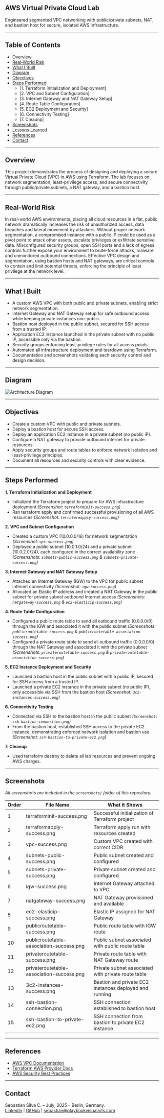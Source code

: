 ## AWS Virtual Private Cloud Lab

Engineered segmented VPC networking with public/private subnets, NAT, and bastion host for secure, isolated AWS infrastructure.

---

## Table of Contents

- [Overview](#overview)
- [Real-World Risk](#real-world-risk)
- [What I Built](#what-i-built)
- [Diagram](#diagram)
- [Objectives](#objectives)
- [Steps Performed](#steps-performed)
  - [1. Terraform Initialization and Deployment]
  - [2. VPC and Subnet Configuration]
  - [3. Internet Gateway and NAT Gateway Setup]
  - [4. Route Table Configuration]
  - [5. EC2 Deployment and Security]
  - [6. Connectivity Testing]
  - [7. Cleaunp]
- [Screenshots](#screenshots)
- [Lessons Learned](#lessons-learned)
- [References](#references)
- [Contact](#contact)

---

## Overview

This project demonstrates the process of designing and deploying a secure Virtual Private Cloud (VPC) in AWS using Terraform. The lab focuses on network segmentation, least-privilege access, and secure connectivity through public/private subnets, a NAT gateway, and a bastion host.

---

## Real-World Risk

In real-world AWS environments, placing all cloud resources in a flat, public network dramatically increases the risk of unauthorized access, data breaches and lateral movement by attackers. Without proper network segmentation, a compromised instance with a public IP could be used as a pivot point to attack other assets, escalate privileges or exfiltrate sensitive data. Misconfigured security groups, open SSH ports and a lack of egress controls further expose your environment to brute-force attacks, malware and unmonitored outbound connections. Effective VPC design and segmentation, using bastion hosts and NAT gateways, are critical controls to contain and limit potential threats, enforcing the principle of least privilege at the network level.

---

## What I Built

- A custom AWS VPC with both public and private subnets, enabling strict network segmentation.
- Internet Gateway and NAT Gateway setup for safe outbound access while keeping private instances non-public.
- Bastion host deployed in the public subnet, secured for SSH access from a trusted IP.
- Application EC2 instance launched in the private subnet with no public IP, accessible only via the bastion.
- Security groups enforcing least-privilege rules for all access points.
- Automated all infrastructure deployment and teardown using Terraform.
- Documentation and screenshots validating each security control and design decision.

---

## Diagram

![Architecture Diagram](diagram.png)

---

## Objectives

- Create a custom VPC with public and private subnets.
- Deploy a bastion host for secure SSH access.
- Deploy an application EC2 instance in a private subnet (no public IP).
- Configure a NAT gateway to provide outbound internet for private resources.
- Apply security groups and route tables to enforce network isolation and least-privilege principles.
- Document all resources and security controls with clear evidence.

---

## Steps Performed

**1. Terraform Initialization and Deployment**
   - Initialized the Terraform project to prepare for AWS infrastructure deployment *(Screenshot: `terraforminit-success.png`)*
   - Ran terraform apply and confirmed successful provisioning of all AWS resources *(Screenshot: `terraformapply-success.png`)*

**2. VPC and Subnet Configuration**
   - Created a custom VPC (10.0.0.0/16) for network segmentation *(Screenshot: `vpc-success.png`)*
   - Deployed a public subnet (10.0.1.0/24) and a private subnet (10.0.2.0/24), each configured in the correct availability zone *(Screenshots: `subnets-public-success.png` & `subnets-private-success.png`)*

**3. Internet Gateway and NAT Gateway Setup**
- Attached an Internet Gateway (IGW) to the VPC for public subnet internet connectivity *(Screenshot: `igw-success.png`)*
- Allocated an Elastic IP address and created a NAT Gateway in the public subnet for private subnet outbound Internet access *(Screenshots: `natgateway-success.png` & `ec2-elasticip-success.png`)*

**4. Route Table Configuration**
- Configured a public route table to send all outbound traffic (0.0.0.0/0) through the IGW and associated it with the public subnet *(Screenshots: `publicroutetable-success.png` & `publicroutetable-association-success.png`)*
- Configured a private route table to send all outbound traffic (0.0.0.0/0) through the NAT Gateway and associated it with the private subnet *(Screenshots: `privateroutetable-success.png` & `privateroutetable-association-success.png`)*

**5. EC2 Instance Deployment and Security**
- Launched a bastion host in the public subnet with a public IP, secured for SSH access from a trusted IP.
- Launched a private EC2 instance in the private subnet (no public IP), only accessible via SSH from the bastion host *(Screenshot: `3c2-instances-success.png`)*

**6. Connectivity Testing**
- Connected via SSH to the bastion host in the public subnet *(`Screenshot: ssh-bastion-connection.png`)*
- From the bastion host, established SSH access to the private EC2 instance, demonstrating enforced network isolation and bastion use *(Screenshot: `ssh-bastion-to-private-ec2.png`)*

**7. Cleanup**
- Used terraform destroy to delete all lab resources and prevent ongoing AWS charges.
   
---

## Screenshots

*All screenshots are included in the `screenshots/` folder of this repository.*

| Order | File Name                                 | What it Shows                                          |
| ----- | ----------------------------------------- | ------------------------------------------------------ |
| 1     | terraforminit-success.png                 | Successful initialization of Terraform project         |
| 2     | terraformapply-success.png                | Terraform apply run with resources created             |
| 3     | vpc-success.png                           | Custom VPC created with correct CIDR                   |
| 4     | subnets-public-success.png                | Public subnet created and configured                   |
| 5     | subnets-private-success.png               | Private subnet created and configured                  |
| 6     | igw-success.png                           | Internet Gateway attached to VPC                       |
| 7     | natgateway-success.png                    | NAT Gateway provisioned and available                  |
| 8     | ec2-elasticip-success.png                 | Elastic IP assigned for NAT Gateway                    |
| 9     | publicroutetable-success.png              | Public route table with IGW route                      |
| 10    | publicroutetable-association-success.png  | Public subnet associated with public route table       |
| 11    | privateroutetable-success.png             | Private route table with NAT Gateway route             |
| 12    | privateroutetable-association-success.png | Private subnet associated with private route table     |
| 13    | 3c2-instances-success.png                 | Bastion and private EC2 instances deployed and running |
| 14    | ssh-bastion-connection.png                | SSH connection established to bastion host             |
| 15    | ssh-bastion-to-private-ec2.png            | SSH connection from bastion to private EC2 instance    |

---

## References

- [AWS VPC Documentation](https://docs.aws.amazon.com/vpc/latest/userguide/what-is-amazon-vpc.html)
- [Terraform AWS Provider Docs](https://registry.terraform.io/providers/hashicorp/aws/latest/docs)
- [AWS Security Best Practices](https://docs.aws.amazon.com/securityhub/latest/userguide/securityhub-standards-fsbp.html)

---

## Contact

Sebastian Silva C. – July, 2025 – Berlin, Germany.  
[LinkedIn](https://www.linkedin.com/in/sebastiansilc) | [GitHub](https://github.com/SebaSilC) | [sebastian@playbookvisualarts.com](mailto:sebastian@playbookvisualarts.com)
